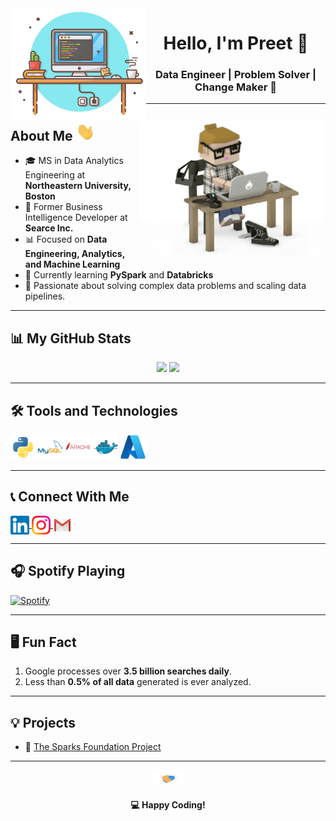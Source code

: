<img align="left" height="180px" src="https://github.com/ynpreet/Ynpreet/blob/main/images/Capture.png" alt="image" />
<img align="right" width="300px" src="https://github.com/ynpreet/Ynpreet/blob/main/images/giphy.webp" />

<h1 align="center">Hello, I'm Preet 👋</h1>
<h3 align="center">Data Engineer | Problem Solver | Change Maker 🚀</h3>

---

## About Me <img src="https://github.com/ynpreet/Ynpreet/blob/main/images/wave.gif" width="30px">

- 🎓 MS in Data Analytics Engineering at **Northeastern University, Boston**  
- 💼 Former Business Intelligence Developer at **Searce Inc.**  
- 📊 Focused on **Data Engineering, Analytics, and Machine Learning**  
- 🌱 Currently learning **PySpark** and **Databricks**  
- 💬 Passionate about solving complex data problems and scaling data pipelines.  

---

## 📊 My GitHub Stats  
<p align="center">
  <img height="180em" src="https://github-readme-stats.vercel.app/api?username=ynpreet&show_icons=true&theme=radical" />
  <img height="180em" src="https://github-readme-stats.vercel.app/api/top-langs/?username=ynpreet&layout=compact&theme=radical" />
</p>

---

## 🛠️ Tools and Technologies

<p align="left">
  <img src="https://github.com/devicons/devicon/blob/master/icons/python/python-original.svg" alt="Python" width="40" height="40"/>
  <img src="https://github.com/devicons/devicon/blob/master/icons/mysql/mysql-original-wordmark.svg" alt="MySQL" width="40" height="40"/>
  <img src="https://github.com/devicons/devicon/blob/master/icons/apache/apache-original-wordmark.svg" alt="Apache" width="40" height="40"/>
  <img src="https://github.com/devicons/devicon/blob/master/icons/docker/docker-original.svg" alt="Docker" width="40" height="40"/>
  <img src="https://github.com/devicons/devicon/blob/master/icons/azure/azure-original.svg" alt="Azure" width="40" height="40"/>
</p>

---

## 📞 Connect With Me  
<p align="left">
  <a href="https://www.linkedin.com/in/preetmehta/">
    <img align="center" src="https://github.com/ynpreet/Ynpreet/blob/main/images/Linkedin%20(1).svg" alt="LinkedIn" width="30" />
  </a>  
  <a href="https://www.instagram.com/ynpreet/" target="blank">
    <img align="center" src="https://github.com/ynpreet/Ynpreet/blob/main/images/Instagram%20(1).svg" alt="Instagram" width="30" />
  </a>
  <a href="mailto:preetmehta1995@gmail.com">
    <img align="center" src="https://github.com/ynpreet/Ynpreet/blob/main/images/gmail.png" width="30"/>
  </a>
</p>

---

## 🎧 Spotify Playing  
[![Spotify](https://now-playing-codestackr.vercel.app/api/spotify-playing)](https://open.spotify.com/)

---

## 🖥️ Fun Fact  
1. Google processes over **3.5 billion searches daily**.  
2. Less than **0.5% of all data** generated is ever analyzed.  

---

## 💡 Projects  
- 🔗 [The Sparks Foundation Project](https://github.com/ynpreet/thesparksfoundation-projects)  

---

<p align="center">
  <img src="https://github.com/ynpreet/Ynpreet/blob/main/images/Handshake.gif" width="50px" />
</p>
<h4 align="center">💻 Happy Coding!</h4>

